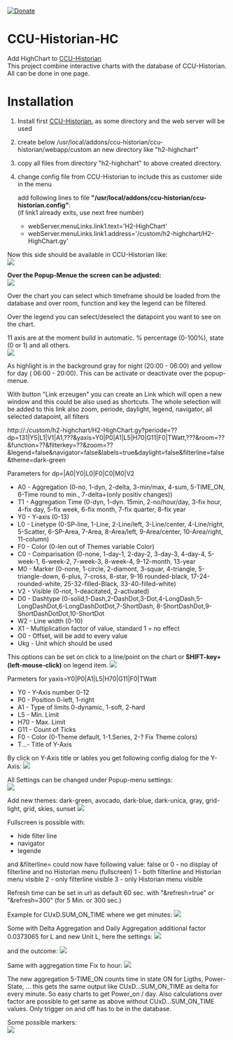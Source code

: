 [![Donate](https://img.shields.io/badge/Donate-PayPal-green.svg)](https://www.paypal.com/cgi-bin/webscr?cmd=_donations&business=UNR7TVPVH74TE&currency_code=EUR&source=url)

# CCU-Historian-HC  
Add HighChart to [CCU-Historian](https://github.com/mdzio/ccu-historian)  
This project combine interactive charts with the database of CCU-Historian. All can be done in one page.  

# Installation  
1. Install first [CCU-Historian](https://github.com/mdzio/ccu-historian), as some directory and the web server will be used
2. create below /usr/local/addons/ccu-historian/ccu-historian/webapp/custom an new directory like "h2-highchart"
3. copy all files from directory "h2-highchart" to above created directory.
4. change config file from CCU-Historian to include this as customer side in the menu
   
   add following lines to file **"/usr/local/addons/ccu-historian/ccu-historian.config"**:  
   (if link1 already exits, use next free number)  
   * webServer.menuLinks.link1.text='H2-HighChart'  
   * webServer.menuLinks.link1.address='/custom/h2-highchart/H2-HighChart.gy'  
   
Now this side should be available in CCU-Historian like:  
![](docs/Menue.png)  
  
**Over the Popup-Menue the screen can be adjusted:**  
![](docs/popmenu.png)  

Over the chart you can select which timeframe should be loaded from the database and over room, function and key the legend can be filtered.

Over the legend you can select/deselect the datapoint you want to see on the chart.

11 axis are at the moment build in automatic. % percentage (0-100%), state (0 or 1) and all others.  
![](docs/screen.png)

As highlight is in the background gray for night (20:00 - 06:00) and yellow for day ( 06:00 - 20:00). This can be activate or deactivate over the popup-menue.

With button "Link erzeugen" you can create an Link which will open a new window and this could be also used as shortcuts. 
The whole selection will be added to this link also zoom, periode, daylight, legend, navigator, all selected datapoint, all filters

http://<host>:<port>/custom/h2-highchart/H2-HighChart.gy?periode=??dp=131|Y5|L1|V1|A1,???&yaxis=Y0|P0|A1|L5|H70|G11|F0|TWatt,???&room=??&function=??&filterkey=??&zoom=??&legend=false&navigator=false&labels=true&daylight=false&filterline=false&theme=dark-green

Parameters for dp=<CCU-Historian-ID>|A0|Y0|L0|F0|C0|M0|V2  
   * A0 - Aggregation (0-no, 1-dyn, 2-delta, 3-min/max, 4-sum, 5-TIME_ON, 6-Time round to min., 7-delta+(only positiv changes))
   * T1 - Aggregation Time (0-dyn, 1-dyn. 15min, 2-no/hour/day, 3-fix hour, 4-fix day, 5-fix week, 6-fix month, 7-fix quarter, 8-fix year
   * Y0 - Y-axis (0-13)
   * L0 - Linetype (0-SP-line, 1-Line, 2-Line/left, 3-Line/center, 4-Line/right, 5-Scatter, 
          6-SP-Area, 7-Area, 8-Area/left, 9-Area/center, 10-Area/right, 11-column)
   * F0 - Color (0-len out of Themes variable Color)
   * C0 - Comparisation (0-none, 1-day-1, 2-day-2, 3-day-3, 4-day-4, 5-week-1, 6-week-2, 7-week-3, 8-week-4, 9-12-month, 13-year
   * M0 - Marker (0-none, 1-circle, 2-diamont, 3-squar, 4-triangle, 5-triangle-down, 6-plus, 7-cross, 8-star, 9-16 rounded-black,
          17-24-rounded-white, 25-32-filled-Black, 33-40-filled-white)
   * V2 - Visible (0-not, 1-deacitated, 2-activated)
   * D0 - Dashtype (0-solid,1-Dash,2-DashDot,3-Dot,4-LongDash,5-LongDashDot,6-LongDashDotDot,7-ShortDash,
          8-ShortDashDot,9-ShortDashDotDot,10-ShortDot
   * W2 - Line width (0-10)
   * X1 - Multiplication factor of value, standard 1 = no effect
   * O0 - Offset, will be add to every value
   * Ukg - Unit which should be used  

This options can be set on click to a line/point on the chart or <b>SHIFT-key+(left-mouse-click)</b> on legend item.
![](docs/line-menu.png) 

Parmeters for yaxis=Y0|P0|A1|L5|H70|G11|F0|TWatt
   * Y0  - Y-Axis number 0-12
   * P0  - Position 0-left, 1-right
   * A1  - Type of limits 0-dynamic, 1-soft, 2-hard
   * L5  - Min. Limit
   * H70 - Max. Limit
   * G11 - Count of Ticks 
   * F0  - Color (0-Theme default, 1-1.Series, 2-? Fix Theme colors)
   * T...- Title of Y-Axis  

By click on Y-Axis title or lables you get following config dialog for the Y-Axis:
![](docs/axis-menu.png) 

All Settings can be changed under Popup-menu settings:  
![](docs/setting.png)  
  
Add new themes: dark-green, avocado, dark-blue, dark-unica, gray, grid-light, grid, skies, sunset
![](docs/screen3.png) 

Fullscreen is possible with:  
   * hide filter line
   * navigator
   * legende  
   
and &filterline=<value> could now have following value:
   false or 0 - no display of filterline and no Historian menu (fullscreen)
   1 - both filterline and Historian menu visible
   2 - only filterline visible
   3 - only Historian menu visible   

Refresh time can be set in url as default 60 sec. with "&refresh=true" or "&refresh=300" (for 5 Min. or 300 sec.)

Example for CUxD.SUM_ON_TIME where we get minutes:
![](docs/screen7.png)

Some with Delta Aggregation and Daily Aggregation additional factor 0.0373065 for L and new Unit L, here the settings:
![](docs/screen5.png)

and the outcome:
![](docs/screen6.png)

Same with aggregation time Fix to hour:
![](docs/screen8.png)

The new aggregation 5-TIME_ON counts time in state ON for Ligths, Power-State, ... this gets the same output like CUxD...SUM_ON_TIME as delta for every minute. So easy charts to get Power_on / day. Also calculations over factor are possible to get same as above without CUxD...SUM_ON_TIME values. Only trigger on and off has to be in the database.

Some possible markers:  
![](docs/screen_marker1.png)



